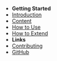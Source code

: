 - **Getting Started**
- [Introduction](/introduction.md)
- [Content](/content.md)
- [How to Use](/how-to-use.md)
- [How to Extend](/how-to-extend.md)
- **Links**
- [Contributing](https://github.com/vdesabou/kafka-docker-playground/blob/master/CONTRIBUTING.md)
- [GitHub](https://github.com/vdesabou/kafka-docker-playground)
